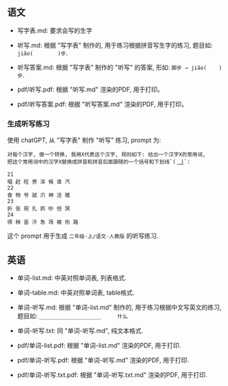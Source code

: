 ## 语文

- 写字表.md: 要求会写的生字

- 听写.md: 根据 "写字表" 制作的, 用于练习根据拼音写生字的练习, 题目如: `jiǎo(        )步`.

- 听写答案.md: 根据 "写字表" 制作的 "听写" 的答案, 形如: `脚步 → jiǎo(    )步`.


- pdf/听写.pdf: 根据 "听写.md" 渲染的PDF, 用于打印。

- pdf/听写答案.pdf: 根据 "听写答案.md" 渲染的PDF, 用于打印。



### 生成听写练习

使用 chatGPT, 从 "写字表" 制作 "听写" 练习, prompt 为:


```text
对每个汉字, 做一个转换, 我用X代表这个汉字, 规则如下: 给出一个汉字X的常用词,
把这个常用词中的汉字X替换成拼音和拼音后面跟随的一个括号和下划线`( ͟ ͟ ͟ ͟)`:

21
唱 赶 旺 旁 浑 候 谁 汽
22
食 物 爷 就 爪 神 活 猪
23
折 张 祝 扎 抓 吵 但 哭
24
得 秧 苗 汗 急 场 被 伤 路
```

这个 prompt 用于生成 `二年级-上/语文-人教版` 的听写练习.


## 英语

- 单词-list.md: 中英对照单词表, 列表格式.

- 单词-table.md: 中英对照单词表, table格式.

- 单词-听写.md: 根据 "单词-list.md" 制作的, 用于练习根据中文写英文的练习,
    题目如: `____________________　　  什么`

- 单词-听写.txt: 同 "单词-听写.md", 纯文本格式.


- pdf/单词-list.pdf: 根据 "单词-list.md" 渲染的PDF, 用于打印.

- pdf/单词-听写.pdf: 根据 "单词-听写.md" 渲染的PDF, 用于打印.

- pdf/单词-听写.txt.pdf: 根据 "单词-听写.txt.md" 渲染的PDF, 用于打印.

